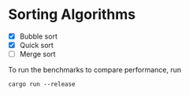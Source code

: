 # Sorting Algorithms 
- [x] Bubble sort
- [x] Quick sort
- [ ] Merge sort

To run the benchmarks to compare performance, run 
```
cargo run --release
```

